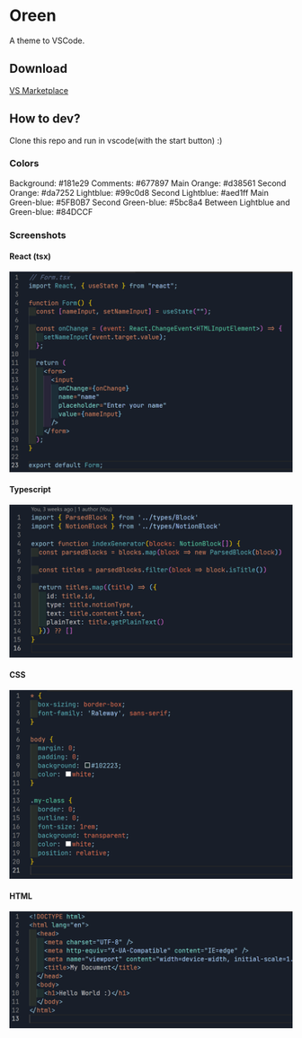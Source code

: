 # Oreen
A theme to VSCode.

## Download
[VS Marketplace](https://marketplace.visualstudio.com/items?itemName=9gustin.oreen)


## How to dev?
Clone this repo and run in vscode(with the start button) :)

### Colors 
Background: #181e29
Comments: #677897
Main Orange: #d38561
Second Orange: #da7252
Lightblue: #99c0d8
Second Lightblue: #aed1ff
Main Green-blue: #5FB0B7
Second Green-blue: #5bc8a4
Between Lightblue and Green-blue: #84DCCF

### Screenshots

#### React (tsx)
![img](./assets/tsx-example.png)

#### Typescript
![img](./assets/ts-example.png)

#### CSS
![img](./assets/css-example.png)

#### HTML
![img](./assets/html-example.png)

